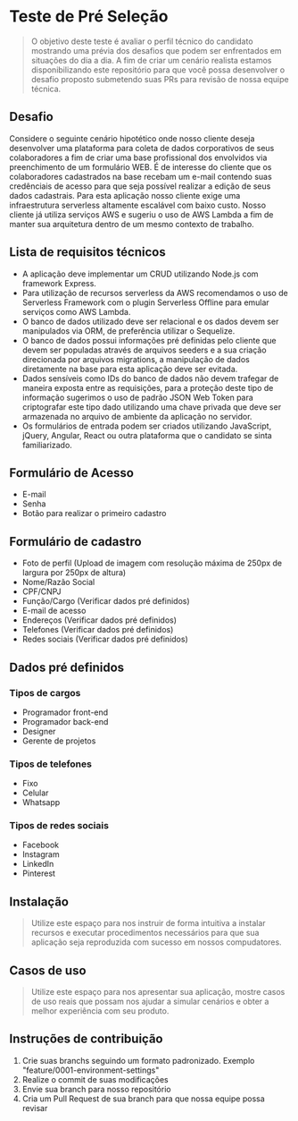 # Teste de Pré Seleção
> O objetivo deste teste é avaliar o perfil técnico do candidato mostrando uma prévia dos desafios que podem ser enfrentados em situações do dia a dia. A fim de criar um cenário realista estamos disponibilizando este repositório para que você possa desenvolver o desafio proposto submetendo suas PRs para revisão de nossa equipe técnica.


## Desafio

Considere o seguinte cenário hipotético onde nosso cliente deseja desenvolver uma plataforma para coleta de dados corporativos de seus colaboradores a fim de criar uma base profissional dos envolvidos via preenchimento de um formulário WEB.
É de interesse do cliente que os colaboradores cadastrados na base recebam um e-mail contendo suas credênciais de acesso para que seja possível realizar a edição de seus dados cadastrais.
Para esta aplicação nosso cliente exige uma infraestrutura serverless altamente escalável com baixo custo. Nosso cliente já utiliza serviços AWS e sugeriu o uso de AWS Lambda a fim de manter sua arquitetura dentro de um mesmo contexto de trabalho.


## Lista de requisitos técnicos

* A aplicação deve implementar um CRUD utilizando Node.js com framework Express.
* Para utilização de recursos serverless da AWS recomendamos o uso de Serverless Framework com o plugin Serverless Offline para emular serviços como AWS Lambda.
* O banco de dados utilizado deve ser relacional e os dados devem ser manipulados via ORM, de preferência utilizar o Sequelize.
* O banco de dados possui informações pré definidas pelo cliente que devem ser populadas através de arquivos seeders e a sua criação direcionada por arquivos migrations, a manipulação de dados diretamente na base para esta aplicação deve ser evitada.
* Dados sensíveis como IDs do banco de dados não devem trafegar de maneira exposta entre as requisições, para a proteção deste tipo de informação sugerimos o uso de padrão JSON Web Token para criptografar este tipo dado utilizando uma chave privada que deve ser armazenada no arquivo de ambiente da aplicação no servidor.
* Os formulários de entrada podem ser criados utilizando JavaScript, jQuery, Angular, React ou outra plataforma que o candidato se sinta familiarizado.

## Formulário de Acesso

* E-mail
* Senha
* Botão para realizar o primeiro cadastro


## Formulário de cadastro

* Foto de perfil (Upload de imagem com resolução máxima de 250px de largura por 250px de altura)
* Nome/Razão Social
* CPF/CNPJ
* Função/Cargo (Verificar dados pré definidos)
* E-mail de acesso 
* Endereços (Verificar dados pré definidos)
* Telefones (Verificar dados pré definidos)
* Redes sociais (Verificar dados pré definidos)


## Dados pré definidos

### Tipos de cargos
* Programador front-end
* Programador back-end
* Designer
* Gerente de projetos

### Tipos de telefones
* Fixo
* Celular
* Whatsapp

### Tipos de redes sociais
* Facebook
* Instagram
* LinkedIn
* Pinterest


## Instalação

>Utilize este espaço para nos instruir de forma intuitiva a instalar recursos e executar procedimentos necessários para que sua aplicação seja reproduzida com sucesso em nossos compudatores.

## Casos de uso

>Utilize este espaço para nos apresentar sua aplicação, mostre casos de uso reais que possam nos ajudar a simular cenários e obter a melhor experiência com seu produto.

## Instruções de contribuição

1. Crie suas  branchs seguindo um formato padronizado. Exemplo "feature/0001-environment-settings"
2. Realize o commit de suas modificações 
3. Envie sua branch para nosso repositório
4. Cria um Pull Request de sua branch para que nossa equipe possa revisar

<!-- Markdown link & img dfn's -->
[npm-image]: https://img.shields.io/npm/v/datadog-metrics.svg?style=flat-square
[npm-url]: https://npmjs.org/package/datadog-metrics
[npm-downloads]: https://img.shields.io/npm/dm/datadog-metrics.svg?style=flat-square
[travis-image]: https://img.shields.io/travis/dbader/node-datadog-metrics/master.svg?style=flat-square
[travis-url]: https://travis-ci.org/dbader/node-datadog-metrics
[wiki]: https://github.com/yourname/yourproject/wiki
